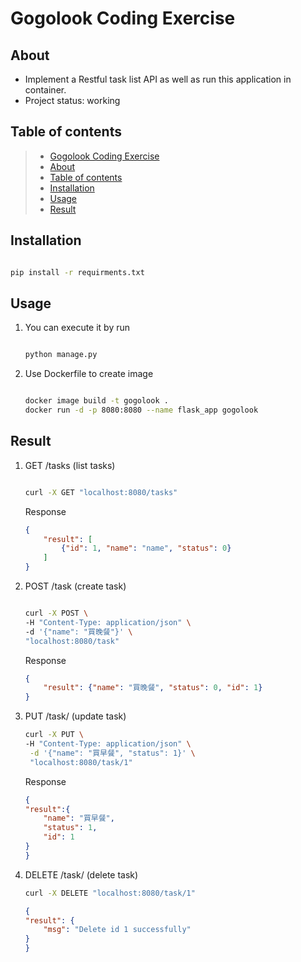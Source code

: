 # Gogolook Coding Exercise

## About

* Implement a Restful task list API as well as run this application in container.
* Project status: working

## Table of contents

>   * [Gogolook Coding Exercise](https://github.com/PolunLin/gogolook-exercise)
>   * [About](#about)
>   * [Table of contents](#table-of-contents)
>   * [Installation](#installation)
>   * [Usage](#usage)
>   * [Result](#result)


## Installation

```bash

pip install -r requirments.txt

```

## Usage

1. You can execute it by run 

    ```bash

    python manage.py

    ```

2. Use Dockerfile to create image


    ```bash

    docker image build -t gogolook .
    docker run -d -p 8080:8080 --name flask_app gogolook

    ```

## Result

1.  GET /tasks (list tasks)

    ```bash

    curl -X GET "localhost:8080/tasks"

    ```
    Response
    ```json
    {
        "result": [
            {"id": 1, "name": "name", "status": 0}
        ]
    }
    ```

2.  POST /task  (create task)

    ```bash

    curl -X POST \
    -H "Content-Type: application/json" \
    -d '{"name": "買晚餐"}' \
    "localhost:8080/task"

    ```
    Response
    ```json
    {
        "result": {"name": "買晚餐", "status": 0, "id": 1}
    }
    ```

3. PUT /task/<id> (update task)

    ```bash
    curl -X PUT \
    -H "Content-Type: application/json" \
     -d '{"name": "買早餐", "status": 1}' \
     "localhost:8080/task/1"
    ```
    Response
    ```json
    {
    "result":{
        "name": "買早餐",
        "status": 1,
        "id": 1
    }
    }
    ```

4. DELETE /task/<id> (delete task)

    ```bash
    curl -X DELETE "localhost:8080/task/1" 
    ```

    ```json
    {
    "result": {
        "msg": "Delete id 1 successfully"
    }
    }
    ```